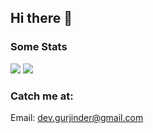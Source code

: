 ## Hi there 👋

### Some Stats
<img src="https://github-readme-stats.vercel.app/api/top-langs/?username=gurjinder7&layout=compact&theme=dark" />
<img src="https://github-readme-stats.vercel.app/api?username=gurjinder7&show_icons=true&theme=dark">

### Catch me at:
Email: dev.gurjinder@gmail.com

<!--
**Gurjinder7/Gurjinder7** is a ✨ _special_ ✨ repository because its `README.md` (this file) appears on your GitHub profile.

Here are some ideas to get you started:

- 🔭 I’m currently working on ...
- 🌱 I’m currently learning ...
- 👯 I’m looking to collaborate on ...
- 🤔 I’m looking for help with ...
- 💬 Ask me about ...
- 📫 How to reach me: ...
- 😄 Pronouns: ...
- ⚡ Fun fact: ...
-->
